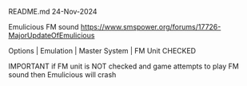 README.md
24-Nov-2024

Emulicious
FM sound
https://www.smspower.org/forums/17726-MajorUpdateOfEmulicious

Options | Emulation | Master System | FM Unit
CHECKED


IMPORTANT
if FM unit is NOT checked and game attempts to play FM sound 
then Emulicious will crash
